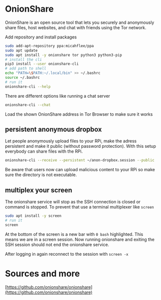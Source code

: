 # OnionShare
OnionShare is an open source tool that lets you securely and anonymously share files, host websites, and chat with friends using the Tor network.

Add repository and install packages
```bash
sudo add-apt-repository ppa:micahflee/ppa
sudo apt update
sudo apt install -y onionshare tor python3 python3-pip
# install the cli
pip3 install --user onionshare-cli
# add path to shell
echo "PATH=\$PATH:~/.local/bin" >> ~/.bashrc
source ~/.bashrc
# run it
onionshare-cli --help
```

There are different options like running a chat server
```bash
onionshare-cli --chat
```
Load the shown OnionShare address in Tor Browser to make sure it works

## persistent anonymous dropbox
Let people anonymously upload files to your RPi, make the adress persistent and make it public (without password protection). With this setup everybody can share files with the RPi.
```bash
onionshare-cli --receive --persistent ~/anon-dropbox.session --public
```
Be aware that users now can upload malicious content to your RPi so make sure the directory is not executable.

## multiplex your screen
The onionshare service will stop as the SSH connection is closed or command is stopped. To prevent that use a terminal multiplexer like `screen`
```bash
sudo apt install -y screen
# run it
screen
```
At the bottom of the screen is a new bar with `0 bash` highlighted. This means we are in a screen session. 
Now running onionshare and exiting the SSH session should not end the onionshare service.

After logging in again reconnect to the session with `screen -x`

# Sources and more
[https://github.com/onionshare/onionshare](https://github.com/onionshare/onionshare)